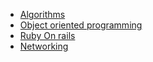 
- [Algorithms](./algorithms.md)
- [Object oriented programming](./oop.md)
- [Ruby On rails](./rubyonrails.md)
- [Networking](./networking.md)